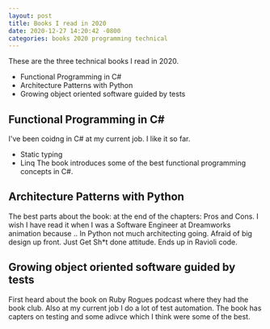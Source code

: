 ```yaml
---
layout: post
title: Books I read in 2020
date: 2020-12-27 14:20:42 -0800
categories: books 2020 programming technical
---
```


These are the three technical books I read in 2020.
- Functional Programming in C#
- Architecture Patterns with Python
- Growing object oriented software guided by tests

## Functional Programming in C\#
I've been coidng in C# at my current job. I like it so far.
* Static typing
* Linq
The book introduces some of the best functional programming concepts in C#.

## Architecture Patterns with Python
The best parts about the book: at the end of the chapters: Pros and Cons.
I wish I have read it when I was a Software Engineer at Dreamworks animation because ..
In Python not much architecting going. Afraid of big design up front. Just Get Sh*t done attitude. Ends up in Ravioli code.

## Growing object oriented software guided by tests
First heard about the book on Ruby Rogues podcast where they had the book club.
Also at my current job I do a lot of test automation.
The book has capters on testing and some adivce which I think were some of the best.
